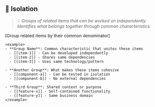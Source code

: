 ## 🔲 Isolation
> 💡 *Groups of related items that can be worked on independently. Identifies what belongs together through common characteristics.*

[Group related items by their common denominator]

```
<example>
- **Group Name**: Common characteristic that unites these items
  - [[item-1]] - Can be developed independently
  - [[item-2]] - Shares same dependencies
  - [[item-3]] - Uses same technology/pattern

- **Another Group**: What makes these items cohesive
  - [[component-a]] - Can be tested in isolation
  - [[component-b]] - No external dependencies
  
- **Third Group**: Shared context or purpose
  - [[feature-x]] - Self-contained functionality
  - [[feature-y]] - Same business domain
</example>
```
